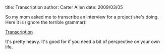 title: Transcription
author: Carter Allen
date: 2009/03/05



So my mom asked me to transcribe an interview for a project she's doing. Here it is (ignore the terrible grammar):

<a href="http://www.opt-6.com/Downloads/Public/Interview.rtf">Transcription</a>

It's pretty heavy. It's good for if you need a bit of perspective on your own life.
